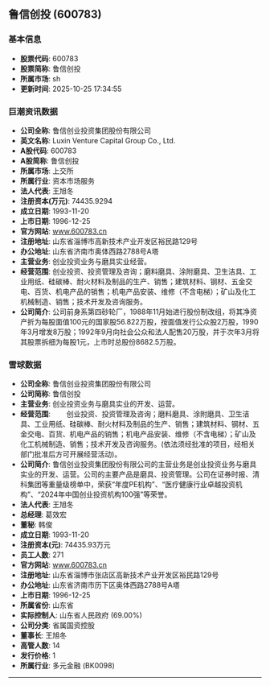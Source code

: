 ## 鲁信创投 (600783)

### 基本信息

- **股票代码**: 600783
- **股票简称**: 鲁信创投
- **所属市场**: sh
- **更新时间**: 2025-10-25 17:34:55

### 巨潮资讯数据

- **公司全称**: 鲁信创业投资集团股份有限公司
- **英文名称**: Luxin Venture Capital Group Co., Ltd.
- **A股代码**: 600783
- **A股简称**: 鲁信创投
- **所属市场**: 上交所
- **所属行业**: 资本市场服务
- **法人代表**: 王旭冬
- **注册资本(万元)**: 74435.9294
- **成立日期**: 1993-11-20
- **上市日期**: 1996-12-25
- **官方网站**: www.600783.cn
- **注册地址**: 山东省淄博市高新技术产业开发区裕民路129号
- **办公地址**: 山东省济南市奥体西路2788号A塔
- **主营业务**: 创业投资业务与磨具实业经营。
- **经营范围**: 创业投资、投资管理及咨询；磨料磨具、涂附磨具、卫生洁具、工业用纸、硅碳棒、耐火材料及制品的生产、销售；建筑材料、钢材、五金交电、百货、机电产品的销售；机电产品安装、维修（不含电梯）；矿山及化工机械制造、销售；技术开发及咨询服务。
- **公司简介**: 公司前身系第四砂轮厂，1988年11月始进行股份制改组，将其净资产折为每股面值100元的国家股56.822万股，按面值发行公众股2万股，1990年3月增发8万股；1992年9月向社会公众和法人配售20万股，并于次年3月将其股票拆细为每股1元，上市时总股份8682.5万股。

### 雪球数据

- **公司全称**: 鲁信创业投资集团股份有限公司
- **公司简称**: 鲁信创投
- **主营业务**: 创业投资业务与磨具实业的开发、运营。
- **经营范围**: 　　创业投资、投资管理及咨询；磨料磨具、涂附磨具、卫生洁具、工业用纸、硅碳棒、耐火材料及制品的生产、销售；建筑材料、钢材、五金交电、百货、机电产品的销售；机电产品安装、维修（不含电梯）；矿山及化工机械制造、销售；技术开发及咨询服务。(依法须经批准的项目，经相关部门批准后方可开展经营活动)。
- **公司简介**: 鲁信创业投资集团股份有限公司的主营业务是创业投资业务与磨具实业的开发、运营。公司的主要产品是磨具、投资管理。公司在证券时报、清科集团等重量级榜单中，荣获“年度PE机构”、“医疗健康行业卓越投资机构”、“2024年中国创业投资机构100强”等荣誉。
- **法人代表**: 王旭冬
- **总经理**: 葛效宏
- **董秘**: 韩俊
- **成立日期**: 1993-11-20
- **注册资本(元)**: 74435.93万元
- **员工人数**: 271
- **官方网站**: www.600783.cn
- **注册地址**: 山东省淄博市张店区高新技术产业开发区裕民路129号
- **办公地址**: 山东省济南市历下区奥体西路2788号A塔
- **上市日期**: 1996-12-25
- **所属省份**: 山东省
- **实际控制人**: 山东省人民政府 (69.00%)
- **公司分类**: 省属国资控股
- **董事长**: 王旭冬
- **高管人数**: 14
- **发行价格**: 1
- **所属行业**: 多元金融 (BK0098)

---